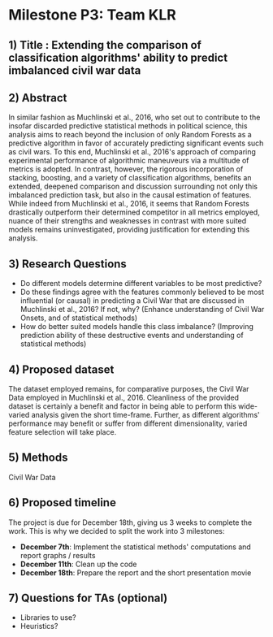 # **Milestone P3: Team KLR**

## **1) Title** : Extending the comparison of classification algorithms' ability to predict imbalanced civil war data


## **2) Abstract**

In similar fashion as Muchlinski et al., 2016, who set out to contribute to the insofar discarded predictive statistical methods in political science, this analysis aims to reach beyond the inclusion of only Random Forests as a predictive algorithm in favor of accurately predicting significant events such as civil wars. To this end, Muchlinski et al., 2016's approach of comparing experimental performance of algorithmic maneuveurs via a multitude of metrics is adopted. In contrast, however, the rigorous incorporation of stacking, boosting, and a variety of classification algorithms, benefits an extended, deepened comparison and discussion surrounding not only this imbalanced prediction task, but also in the causal estimation of features. While indeed from Muchlinski et al., 2016, it seems that Random Forests drastically outperform their determined competitor in all metrics employed, nuance of their strengths and weaknesses in contrast with more suited models remains uninvestigated, providing justification for extending this analysis. 

## **3) Research Questions**

- Do different models determine different variables to be most predictive? 
- Do these findings agree with the features commonly believed to be most influential (or causal) in predicting a Civil War that are discussed in Muchlinski et al., 2016? If not, why? (Enhance understanding of Civil War Onsets, and of statistical methods) 
- How do better suited models handle this class imbalance? (Improving prediction ability of these destructive events and understanding of statistical methods)

## **4) Proposed dataset**

The dataset employed remains, for comparative purposes, the Civil War Data employed in Muchlinski et al., 2016. Cleanliness of the provided dataset is certainly a benefit and factor in being able to perform this wide-varied analysis given the short time-frame. Further, as different algorithms' performance may benefit or suffer from different dimensionality, varied feature selection will take place.  

## **5) Methods**

Civil War Data 


## **6) Proposed timeline**

The project is due for December 18th, giving us 3 weeks to complete the work. This is why we decided to split the work into 3 milestones:

- **December 7th**: Implement the statistical methods' computations and report graphs / results 
- **December 11th**: Clean up the code
- **December 18th**: Prepare the report and the short presentation movie

## **7) Questions for TAs (optional)**

- Libraries to use?
- Heuristics?

